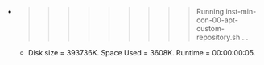 * >>>>>>>>> Running inst-min-con-00-apt-custom-repository.sh ...
  * Disk size = 393736K. Space Used = 3608K. Runtime = 00:00:00:05.
